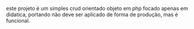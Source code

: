 este projeto é um simples crud orientado objeto em php focado apenas em didatica,
portando não deve ser aplicado de forma de produção, mas é funcional.